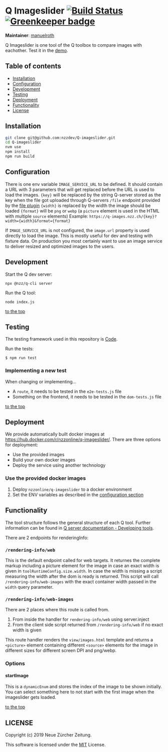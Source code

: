 # Q Imageslider [![Build Status](https://travis-ci.com/nzzdev/Q-imageslider.svg?token=tYv1sxPNiVKviBpSHziC&branch=dev)](https://travis-ci.com/nzzdev/Q-imageslider) [![Greenkeeper badge](https://badges.greenkeeper.io/nzzdev/Q-imageslider.svg?token=c13e57507403fee0c64955a752faf93fdcb6f5b553ec0165e3ed886447a411b9&ts=1551342785963)](https://greenkeeper.io/)

**Maintainer**: [manuelroth](https://github.com/manuelroth)

Q Imageslider is one tool of the Q toolbox to compare images with eachother.
Test it in the [demo](https://editor.q.tools).

## Table of contents

- [Installation](#installation)
- [Configuration](#configuration)
- [Development](#development)
- [Testing](#testing)
- [Deployment](#deployment)
- [Functionality](#functionality)
- [License](#license)

## Installation

```bash
git clone git@github.com:nzzdev/Q-imageslider.git
cd Q-imageslider
nvm use
npm install
npm run build
```

## Configuration

There is one env variable `IMAGE_SERVICE_URL` to be defined. It should contain a URL with 3 parameters that will get replaced before the URL is used to load the images.
`{key}` will be replaced by the string Q-server stored as the key when the file got uploaded through Q-servers `/file` endpoint provided by the [file plugin](https://github.com/nzzdev/Q-server/blob/dev/plugins/file/index.js)
`{width}` is replaced by the width the image should be loaded
`{format}` will be `png` or `webp` (a `picture` element is used in the HTML with multiple `source` elements)
Example: `https://q-images.nzz.ch/{key}?width={width}&format={format}`

If `IMAGE_SERVICE_URL` is not configured, the `image.url` property is used directly to load the image. This is mostly useful for dev and testing with fixture data. On production you most certainly want to use an image service to deliver resized and optimized images to the users.

## Development

Start the Q dev server:

```
npx @nzz/q-cli server
```

Run the Q tool:

```
node index.js
```

[to the top](#table-of-contents)

## Testing

The testing framework used in this repository is [Code](https://github.com/hapijs/code).

Run the tests:

```
$ npm run test
```

### Implementing a new test

When changing or implementing...

- A `route`, it needs to be tested in the `e2e-tests.js` file
- Something on the frontend, it needs to be tested in the `dom-tests.js` file

[to the top](#table-of-contents)

## Deployment

We provide automatically built docker images at https://hub.docker.com/r/nzzonline/q-imageslider/.
There are three options for deployment:

- Use the provided images
- Build your own docker images
- Deploy the service using another technology

### Use the provided docker images

1. Deploy `nzzonline/q-imageslider` to a docker environment
2. Set the ENV variables as described in the [configuration section](#configuration)

## Functionality

The tool structure follows the general structure of each Q tool. Further information can be found in [Q server documentation - Developing tools](https://nzzdev.github.io/Q-server/developing-tools.html).

There are 2 endpoints for renderingInfo:

### `/rendering-info/web`

This is the default endpoint called for web targets. It returnes the complete markup including a picture element for the image in case an exact width is given in `toolRuntimeConfig.size.width`. In case the width is missing a script measuring the width after the dom is ready is returned. This script will call `/rendering-info/web-images` with the exact container width passed in the `width` query parameter.

### `/rendering-info/web-images`

There are 2 places where this route is called from.

1. From inside the handler for `rendering-info/web` using server.inject
2. From the client side script returned from `/rendering-info/web` if no exact width is given

This route handler renders the `view/images.html` template and returns a `<picture>` element containing different `<source>` elements for the image in different sizes for different screen DPI and png/webp.

### Options

#### startImage

This is a `dynamicEnum` and stores the index of the image to be shown initially. You can select something here to not start with the first image when the imageslider gets loaded.

[to the top](#table-of-contents)

## LICENSE

Copyright (c) 2019 Neue Zürcher Zeitung.

This software is licensed under the [MIT](LICENSE) License.
